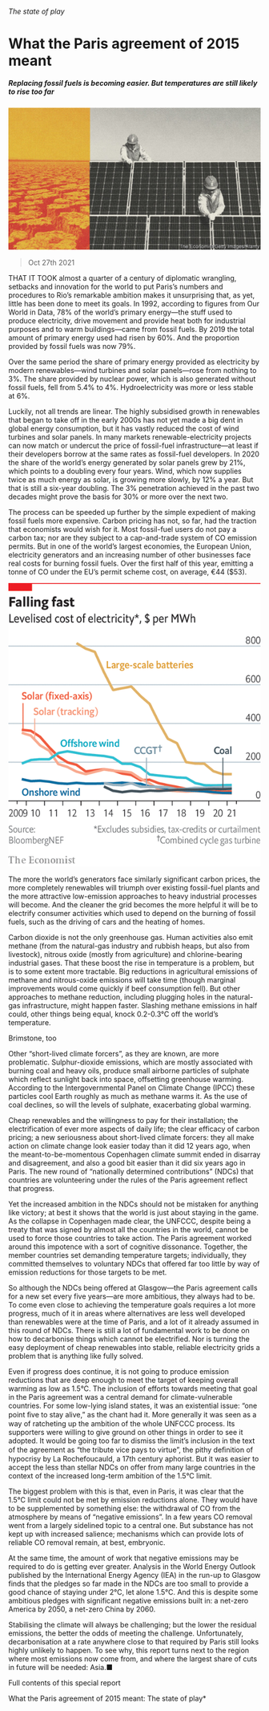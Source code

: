 ###### The state of play

# What the Paris agreement of 2015 meant 

##### Replacing fossil fuels is becoming easier. But temperatures are still likely to rise too far 

![image](images/20211030_SRD002_0.jpg) 

> Oct 27th 2021 

THAT IT TOOK almost a quarter of a century of diplomatic wrangling, setbacks and innovation for the world to put Paris’s numbers and procedures to Rio’s remarkable ambition makes it unsurprising that, as yet, little has been done to meet its goals. In 1992, according to figures from Our World in Data, 78% of the world’s primary energy—the stuff used to produce electricity, drive movement and provide heat both for industrial purposes and to warm buildings—came from fossil fuels. By 2019 the total amount of primary energy used had risen by 60%. And the proportion provided by fossil fuels was now 79%.

Over the same period the share of primary energy provided as electricity by modern renewables—wind turbines and solar panels—rose from nothing to 3%. The share provided by nuclear power, which is also generated without fossil fuels, fell from 5.4% to 4%. Hydroelectricity was more or less stable at 6%.


Luckily, not all trends are linear. The highly subsidised growth in renewables that began to take off in the early 2000s has not yet made a big dent in global energy consumption, but it has vastly reduced the cost of wind turbines and solar panels. In many markets renewable-electricity projects can now match or undercut the price of fossil-fuel infrastructure—at least if their developers borrow at the same rates as fossil-fuel developers. In 2020 the share of the world’s energy generated by solar panels grew by 21%, which points to a doubling every four years. Wind, which now supplies twice as much energy as solar, is growing more slowly, by 12% a year. But that is still a six-year doubling. The 3% penetration achieved in the past two decades might prove the basis for 30% or more over the next two.

The process can be speeded up further by the simple expedient of making fossil fuels more expensive. Carbon pricing has not, so far, had the traction that economists would wish for it. Most fossil-fuel users do not pay a carbon tax; nor are they subject to a cap-and-trade system of CO emission permits. But in one of the world’s largest economies, the European Union, electricity generators and an increasing number of other businesses face real costs for burning fossil fuels. Over the first half of this year, emitting a tonne of CO under the EU’s permit scheme cost, on average, €44 ($53).

![image](images/20211030_SRC616.png) 


The more the world’s generators face similarly significant carbon prices, the more completely renewables will triumph over existing fossil-fuel plants and the more attractive low-emission approaches to heavy industrial processes will become. And the cleaner the grid becomes the more helpful it will be to electrify consumer activities which used to depend on the burning of fossil fuels, such as the driving of cars and the heating of homes.

Carbon dioxide is not the only greenhouse gas. Human activities also emit methane (from the natural-gas industry and rubbish heaps, but also from livestock), nitrous oxide (mostly from agriculture) and chlorine-bearing industrial gases. That these boost the rise in temperature is a problem, but is to some extent more tractable. Big reductions in agricultural emissions of methane and nitrous-oxide emissions will take time (though marginal improvements would come quickly if beef consumption fell). But other approaches to methane reduction, including plugging holes in the natural-gas infrastructure, might happen faster. Slashing methane emissions in half could, other things being equal, knock 0.2-0.3°C off the world’s temperature.

Brimstone, too

Other “short-lived climate forcers”, as they are known, are more problematic. Sulphur-dioxide emissions, which are mostly associated with burning coal and heavy oils, produce small airborne particles of sulphate which reflect sunlight back into space, offsetting greenhouse warming. According to the Intergovernmental Panel on Climate Change (IPCC) these particles cool Earth roughly as much as methane warms it. As the use of coal declines, so will the levels of sulphate, exacerbating global warming.

Cheap renewables and the willingness to pay for their installation; the electrification of ever more aspects of daily life; the clear efficacy of carbon pricing; a new seriousness about short-lived climate forcers: they all make action on climate change look easier today than it did 12 years ago, when the meant-to-be-momentous Copenhagen climate summit ended in disarray and disagreement, and also a good bit easier than it did six years ago in Paris. The new round of “nationally determined contributions” (NDCs) that countries are volunteering under the rules of the Paris agreement reflect that progress.

Yet the increased ambition in the NDCs should not be mistaken for anything like victory; at best it shows that the world is just about staying in the game. As the collapse in Copenhagen made clear, the UNFCCC, despite being a treaty that was signed by almost all the countries in the world, cannot be used to force those countries to take action. The Paris agreement worked around this impotence with a sort of cognitive dissonance. Together, the member countries set demanding temperature targets; individually, they committed themselves to voluntary NDCs that offered far too little by way of emission reductions for those targets to be met.

So although the NDCs being offered at Glasgow—the Paris agreement calls for a new set every five years—are more ambitious, they always had to be. To come even close to achieving the temperature goals requires a lot more progress, much of it in areas where alternatives are less well developed than renewables were at the time of Paris, and a lot of it already assumed in this round of NDCs. There is still a lot of fundamental work to be done on how to decarbonise things which cannot be electrified. Nor is turning the easy deployment of cheap renewables into stable, reliable electricity grids a problem that is anything like fully solved.

Even if progress does continue, it is not going to produce emission reductions that are deep enough to meet the target of keeping overall warming as low as 1.5°C. The inclusion of efforts towards meeting that goal in the Paris agreement was a central demand for climate-vulnerable countries. For some low-lying island states, it was an existential issue: “one point ﬁve to stay alive,” as the chant had it. More generally it was seen as a way of ratcheting up the ambition of the whole UNFCCC process. Its supporters were willing to give ground on other things in order to see it adopted. It would be going too far to dismiss the limit’s inclusion in the text of the agreement as “the tribute vice pays to virtue”, the pithy deﬁnition of hypocrisy by La Rochefoucauld, a 17th century aphorist. But it was easier to accept the less than stellar NDCs on offer from many large countries in the context of the increased long-term ambition of the 1.5°C limit.

The biggest problem with this is that, even in Paris, it was clear that the 1.5°C limit could not be met by emission reductions alone. They would have to be supplemented by something else: the withdrawal of CO from the atmosphere by means of “negative emissions”. In a few years CO removal went from a largely sidelined topic to a central one. But substance has not kept up with increased salience; mechanisms which can provide lots of reliable CO removal remain, at best, embryonic.

At the same time, the amount of work that negative emissions may be required to do is getting ever greater. Analysis in the World Energy Outlook published by the International Energy Agency (IEA) in the run-up to Glasgow finds that the pledges so far made in the NDCs are too small to provide a good chance of staying under 2°C, let alone 1.5°C. And this is despite some ambitious pledges with significant negative emissions built in: a net-zero America by 2050, a net-zero China by 2060.

Stabilising the climate will always be challenging; but the lower the residual emissions, the better the odds of meeting the challenge. Unfortunately, decarbonisation at a rate anywhere close to that required by Paris still looks highly unlikely to happen. To see why, this report turns next to the region where most emissions now come from, and where the largest share of cuts in future will be needed: Asia.■

Full contents of this special report


What the Paris agreement of 2015 meant: The state of play* 





